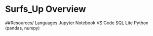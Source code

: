 # Surfs_Up Overview

##Resources/ Languages 
Jupyter Notebook
VS Code
SQL Lite
Python (pandas, numpy)
